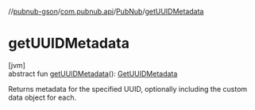//[pubnub-gson](../../../index.md)/[com.pubnub.api](../index.md)/[PubNub](index.md)/[getUUIDMetadata](get-u-u-i-d-metadata.md)

# getUUIDMetadata

[jvm]\
abstract fun [getUUIDMetadata](get-u-u-i-d-metadata.md)(): [GetUUIDMetadata](../../com.pubnub.api.endpoints.objects_api.uuid/-get-u-u-i-d-metadata/index.md)

Returns metadata for the specified UUID, optionally including the custom data object for each.

